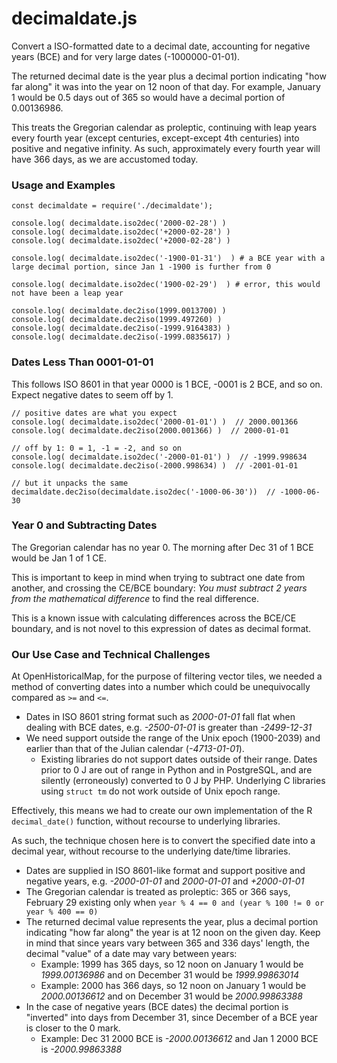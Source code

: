 # decimaldate.js

Convert a ISO-formatted date to a decimal date, accounting for negative years (BCE) and for very large dates (-1000000-01-01).

The returned decimal date is the year plus a decimal portion indicating "how far along" it was into the year on 12 noon of that day. For example, January 1 would be 0.5 days out of 365 so would have a decimal portion of 0.00136986.

This treats the Gregorian calendar as proleptic, continuing with leap years every fourth year (except centuries, except-except 4th centuries) into positive and negative infinity. As such, approximately every fourth year will have 366 days, as we are accustomed today.


### Usage and Examples

```
const decimaldate = require('./decimaldate');

console.log( decimaldate.iso2dec('2000-02-28') )
console.log( decimaldate.iso2dec('+2000-02-28') )
console.log( decimaldate.iso2dec('+2000-02-28') )

console.log( decimaldate.iso2dec('-1900-01-31')  ) # a BCE year with a large decimal portion, since Jan 1 -1900 is further from 0

console.log( decimaldate.iso2dec('1900-02-29')  ) # error, this would not have been a leap year

console.log( decimaldate.dec2iso(1999.0013700) )
console.log( decimaldate.dec2iso(1999.497260) )
console.log( decimaldate.dec2iso(-1999.9164383) )
console.log( decimaldate.dec2iso(-1999.0835617) )
```


### Dates Less Than 0001-01-01

This follows ISO 8601 in that year 0000 is 1 BCE, -0001 is 2 BCE, and so on. Expect negative dates to seem off by 1.

```
// positive dates are what you expect
console.log( decimaldate.iso2dec('2000-01-01') )  // 2000.001366
console.log( decimaldate.dec2iso(2000.001366) )  // 2000-01-01

// off by 1: 0 = 1, -1 = -2, and so on
console.log( decimaldate.iso2dec('-2000-01-01') )  // -1999.998634
console.log( decimaldate.dec2iso(-2000.998634) )  // -2001-01-01

// but it unpacks the same
decimaldate.dec2iso(decimaldate.iso2dec('-1000-06-30'))  // -1000-06-30
```


### Year 0 and Subtracting Dates

The Gregorian calendar has no year 0. The morning after Dec 31 of 1 BCE would be Jan 1 of 1 CE.

This is important to keep in mind when trying to subtract one date from another, and crossing the CE/BCE boundary: _You must subtract 2 years from the mathematical difference_ to find the real difference.

This is a known issue with calculating differences across the BCE/CE boundary, and is not novel to this expression of dates as decimal format.


### Our Use Case and Technical Challenges

At OpenHistoricalMap, for the purpose of filtering vector tiles, we needed a method of converting dates into a number which could be unequivocally compared as `>=` and `<=`.

* Dates in ISO 8601 string format such as _2000-01-01_ fall flat when dealing with BCE dates, e.g. _-2500-01-01_ is greater than _-2499-12-31_
* We need support outside the range of the Unix epoch (1900-2039) and earlier than that of the Julian calendar (_-4713-01-01_).
  * Existing libraries do not support dates outside of their range. Dates prior to 0 J are out of range in Python and in PostgreSQL, and are silently (erroneously) converted to 0 J by PHP. Underlying C libraries using `struct tm` do not work outside of Unix epoch range.

Effectively, this means we had to create our own implementation of the R `decimal_date()` function, without recourse to underlying libraries.

As such, the technique chosen here is to convert the specified date into a decimal year, without recourse to the underlying date/time libraries.
* Dates are supplied in ISO 8601-like format and support positive and negative years, e.g. _-2000-01-01_ and _2000-01-01_ and _+2000-01-01_
* The Gregorian calendar is treated as proleptic: 365 or 366 says, February 29 existing only when `year % 4 == 0 and (year % 100 != 0 or year % 400 == 0)`
* The returned decimal value represents the year, plus a decimal portion indicating "how far along" the year is at 12 noon on the given day. Keep in mind that since years vary between 365 and 336 days' length, the decimal "value" of a date may vary between years:
  * Example: 1999 has 365 days, so 12 noon on January 1 would be _1999.00136986_ and on December 31 would be _1999.99863014_
  * Example: 2000 has 366 days, so 12 noon on January 1 would be _2000.00136612_ and on December 31 would be _2000.99863388_
* In the case of negative years (BCE dates) the decimal portion is "inverted" into days from December 31, since December of a BCE year is closer to the 0 mark.
  * Example: Dec 31 2000 BCE is _-2000.00136612_ and Jan 1 2000 BCE is _-2000.99863388_
